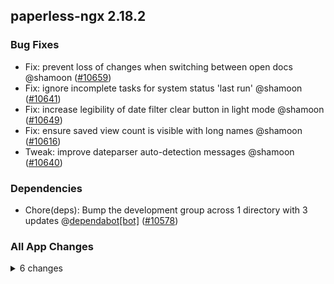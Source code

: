 ## paperless-ngx 2.18.2

### Bug Fixes

- Fix: prevent loss of changes when switching between open docs @shamoon ([#10659](https://github.com/paperless-ngx/paperless-ngx/pull/10659))
- Fix: ignore incomplete tasks for system status 'last run' @shamoon ([#10641](https://github.com/paperless-ngx/paperless-ngx/pull/10641))
- Fix: increase legibility of date filter clear button in light mode @shamoon ([#10649](https://github.com/paperless-ngx/paperless-ngx/pull/10649))
- Fix: ensure saved view count is visible with long names @shamoon ([#10616](https://github.com/paperless-ngx/paperless-ngx/pull/10616))
- Tweak: improve dateparser auto-detection messages @shamoon ([#10640](https://github.com/paperless-ngx/paperless-ngx/pull/10640))

### Dependencies

- Chore(deps): Bump the development group across 1 directory with 3 updates @[dependabot[bot]](https://github.com/apps/dependabot) ([#10578](https://github.com/paperless-ngx/paperless-ngx/pull/10578))

### All App Changes

<details>
<summary>6 changes</summary>

- Fix: prevent loss of changes when switching between open docs @shamoon ([#10659](https://github.com/paperless-ngx/paperless-ngx/pull/10659))
- Fix: ignore incomplete tasks for system status 'last run' @shamoon ([#10641](https://github.com/paperless-ngx/paperless-ngx/pull/10641))
- Tweak: improve dateparser auto-detection messages @shamoon ([#10640](https://github.com/paperless-ngx/paperless-ngx/pull/10640))
- Fix: increase legibility of date filter clear button in light mode @shamoon ([#10649](https://github.com/paperless-ngx/paperless-ngx/pull/10649))
- Fix: ensure saved view count is visible with long names @shamoon ([#10616](https://github.com/paperless-ngx/paperless-ngx/pull/10616))
- Chore(deps): Bump the development group across 1 directory with 3 updates @[dependabot[bot]](https://github.com/apps/dependabot) ([#10578](https://github.com/paperless-ngx/paperless-ngx/pull/10578))
</details>

